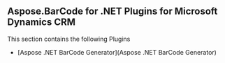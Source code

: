 ## Aspose.BarCode for .NET Plugins for Microsoft Dynamics CRM

This section contains the following Plugins
* [Aspose .NET BarCode Generator](Aspose .NET BarCode Generator)
